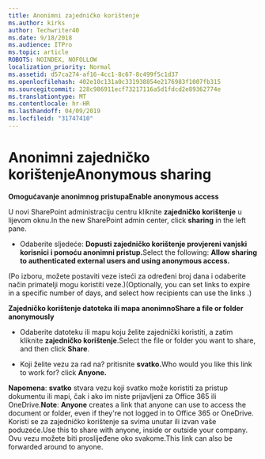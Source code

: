 ```yaml
---
title: Anonimni zajedničko korištenje
ms.author: kirks
author: Techwriter40
ms.date: 9/18/2018
ms.audience: ITPro
ms.topic: article
ROBOTS: NOINDEX, NOFOLLOW
localization_priority: Normal
ms.assetid: d57ca274-af16-4cc1-8c67-8c499f5c1d37
ms.openlocfilehash: 402e10c131a0c331938854e2176983f1007fb315
ms.sourcegitcommit: 228c986911ecf73217116a5d1fdcd2e89362774e
ms.translationtype: MT
ms.contentlocale: hr-HR
ms.lasthandoff: 04/09/2019
ms.locfileid: "31747410"
---
```

# <a name="anonymous-sharing"></a><span data-ttu-id="a7255-102">Anonimni zajedničko korištenje</span><span class="sxs-lookup"><span data-stu-id="a7255-102">Anonymous sharing</span></span>

 **<span data-ttu-id="a7255-103">Omogućavanje anonimnog pristupa</span><span class="sxs-lookup"><span data-stu-id="a7255-103">Enable anonymous access</span></span>**
  
<span data-ttu-id="a7255-104">U novi SharePoint administraciju centru kliknite **zajedničko korištenje** u lijevom oknu.</span><span class="sxs-lookup"><span data-stu-id="a7255-104">In the new SharePoint admin center, click **sharing** in the left pane.</span></span> 
  
- <span data-ttu-id="a7255-105">Odaberite sljedeće: **Dopusti zajedničko korištenje provjereni vanjski korisnici i pomoću anonimni pristup.**</span><span class="sxs-lookup"><span data-stu-id="a7255-105">Select the following: **Allow sharing to authenticated external users and using anonymous access.**</span></span>
  
<span data-ttu-id="a7255-106">(Po izboru, možete postaviti veze isteći za određeni broj dana i odaberite način primatelji mogu koristiti veze.)</span><span class="sxs-lookup"><span data-stu-id="a7255-106">(Optionally, you can set links to expire in a specific number of days, and select how recipients can use the links .)</span></span>
    
 **<span data-ttu-id="a7255-107">Zajedničko korištenje datoteka ili mapa anonimno</span><span class="sxs-lookup"><span data-stu-id="a7255-107">Share a file or folder anonymously</span></span>**
  
- <span data-ttu-id="a7255-108">Odaberite datoteku ili mapu koju želite zajednički koristiti, a zatim kliknite **zajedničko korištenje**.</span><span class="sxs-lookup"><span data-stu-id="a7255-108">Select the file or folder you want to share, and then click **Share**.</span></span> 
    
- <span data-ttu-id="a7255-109">Koji želite vezu za rad na? pritisnite **svatko.**</span><span class="sxs-lookup"><span data-stu-id="a7255-109">Who would you like this link to work for? click **Anyone.**</span></span>
  
 <span data-ttu-id="a7255-110">**Napomena**: **svatko** stvara vezu koji svatko može koristiti za pristup dokumentu ili mapi, čak i ako im niste prijavljeni za Office 365 ili OneDrive.</span><span class="sxs-lookup"><span data-stu-id="a7255-110">**Note**: **Anyone** creates a link that anyone can use to access the document or folder, even if they're not logged in to Office 365 or OneDrive.</span></span> <span data-ttu-id="a7255-111">Koristi se za zajedničko korištenje sa svima unutar ili izvan vaše poduzeće.</span><span class="sxs-lookup"><span data-stu-id="a7255-111">Use this to share with anyone, inside or outside your company.</span></span> <span data-ttu-id="a7255-112">Ovu vezu možete biti proslijeđene oko svakome.</span><span class="sxs-lookup"><span data-stu-id="a7255-112">This link can also be forwarded around to anyone.</span></span> 
    

